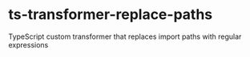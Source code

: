 # ts-transformer-replace-paths
TypeScript custom transformer that replaces import paths with regular expressions
